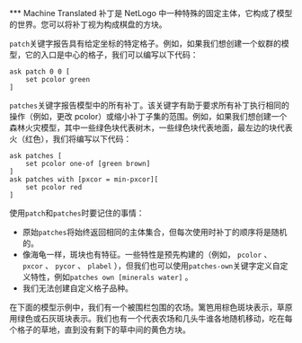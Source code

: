 ﻿*** Machine Translated
补丁是 NetLogo 中一种特殊的固定主体，它构成了模型的世界。您可以将补丁视为构成棋盘的方块。

`patch`关键字报告具有给定坐标的特定格子。例如，如果我们想创建一个蚁群的模型，它的入口是中心的格子，我们可以编写以下代码：



```
ask patch 0 0 [
	set pcolor green
]
```


`patches`关键字报告模型中的所有补丁。该关键字有助于要求所有补丁执行相同的操作（例如，更改 pcolor）或缩小补丁子集的范围。例如，如果我们想创建一个森林火灾模型，其中一些绿色块代表树木，一些绿色块代表地面，最左边的块代表火（红色），我们将编写以下代码：



```
ask patches [
	set pcolor one-of [green brown]
]
ask patches with [pxcor = min-pxcor][
	set pcolor red
]
```


使用`patch`和`patches`时要记住的事情：

- 原始`patches`将始终返回相同的主体集合，但每次使用时补丁的顺序将是随机的。
- 像海龟一样，斑块也有特征。一些特性是预先构建的（例如， `pcolor` 、 `pxcor` 、 `pycor` 、 `plabel` ），但我们也可以使用`patches-own`关键字定义自定义特性，例如`patches own [minerals water]` 。
- 我们无法创建自定义格子品种。


在下面的模型示例中，我们有一个被围栏包围的农场。篱笆用棕色斑块表示，草原用绿色或石灰斑块表示。我们也有一个代表农场和几头牛谁各地随机移动，吃在每个格子的草地，直到没有剩下的草中间的黄色方块。